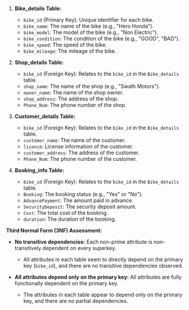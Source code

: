 1. **Bike_details Table:**
   - `bike_id` (Primary Key): Unique identifier for each bike.
   - `bike_name`: The name of the bike (e.g., "Hero Honda").
   - `bike_model`: The model of the bike (e.g., "Non Electric").
   - `bike_condition`: The condition of the bike (e.g., "GOOD", "BAD").
   - `bike_speed`: The speed of the bike.
   - `bike_mileage`: The mileage of the bike.

2. **Shop_details Table:**
   - `bike_id` (Foreign Key): Relates to the `bike_id` in the `Bike_details` table.
   - `shop_name`: The name of the shop (e.g., "Swath Motors").
   - `owner_name`: The name of the shop owner.
   - `shop_address`: The address of the shop.
   - `Phone_Num`: The phone number of the shop.

3. **Customer_details Table:**
   - `bike_id` (Foreign Key): Relates to the `bike_id` in the `Bike_details` table.
   - `customer_name`: The name of the customer.
   - `licence`: License information of the customer.
   - `customer_address`: The address of the customer.
   - `Phone_Num`: The phone number of the customer.

4. **Booking_info Table:**
   - `bike_id` (Foreign Key): Relates to the `bike_id` in the `Bike_details` table.
   - `Booking`: The booking status (e.g., "Yes" or "No").
   - `AdvancePayment`: The amount paid in advance.
   - `SecurityDeposit`: The security deposit amount.
   - `Cost`: The total cost of the booking.
   - `duration`: The duration of the booking.

**Third Normal Form (3NF) Assessment:**

- **No transitive dependencies:** Each non-prime attribute is non-transitively dependent on every superkey.
  - All attributes in each table seem to directly depend on the primary key (`bike_id`), and there are no transitive dependencies observed.

- **All attributes depend only on the primary key:** All attributes are fully functionally dependent on the primary key.
  - The attributes in each table appear to depend only on the primary key, and there are no partial dependencies.

